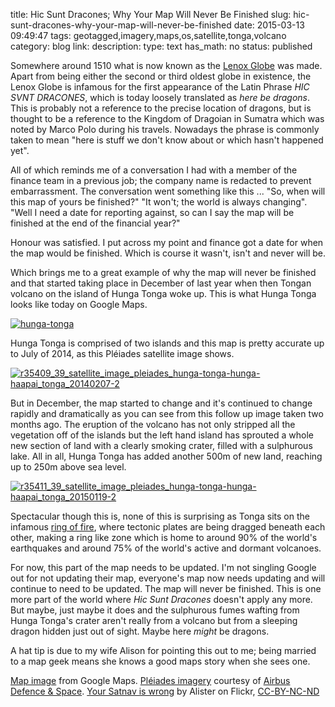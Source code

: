 title: Hic Sunt Dracones; Why Your Map Will Never Be Finished
slug: hic-sunt-dracones-why-your-map-will-never-be-finished
date: 2015-03-13 09:49:47
tags: geotagged,imagery,maps,os,satellite,tonga,volcano
category: blog
link: 
description: 
type: text
has_math: no
status: published

Somewhere around 1510 what is now known as the [Lenox Globe](http://en.wikipedia.org/wiki/Hunt-Lenox_Globe "http://en.wikipedia.org/wiki/Hunt-Lenox_Globe") was made. Apart from being either the second or third oldest globe in existence, the Lenox Globe is infamous for the first appearance of the Latin Phrase *HIC SVNT DRACONES*, which is today loosely translated as *here be dragons*. This is probably not a reference to the precise location of dragons, but is thought to be a reference to the Kingdom of Dragoian in Sumatra which was noted by Marco Polo during his travels. Nowadays the phrase is commonly taken to mean "here is stuff we don't know about or which hasn't happened yet".

All of which reminds me of a conversation I had with a member of the finance team in a previous job; the company name is redacted to prevent embarrassment. The conversation went something like this ... "So, when will this map of yours be finished?" "It won't; the world is always changing". "Well I need a date for reporting against, so can I say the map will be finished at the end of the financial year?"

<!-- TEASER_END -->

Honour was satisfied. I put across my point and finance got a date for when the map would be finished. Which is course it wasn't, isn't and never will be.

Which brings me to a great example of why the map will never be finished and that started taking place in December of last year when then Tongan volcano on the island of Hunga Tonga woke up. This is what Hunga Tonga looks like today on Google Maps.

[![hunga-tonga](/wp-content/uploads/2015/03/hunga-tonga-1024x650.png)](/wp-content/uploads/2015/03/hunga-tonga.png "/wp-content/uploads/2015/03/hunga-tonga.png")

Hunga Tonga is comprised of two islands and this map is pretty accurate up to July of 2014, as this Pléiades satellite image shows.

[![r35409_39_satellite_image_pleiades_hunga-tonga-hunga-haapai_tonga_20140207-2](/wp-content/uploads/2015/03/r35409_39_satellite_image_pleiades_hunga-tonga-hunga-haapai_tonga_20140207-2-1024x1024.jpg)](/wp-content/uploads/2015/03/r35409_39_satellite_image_pleiades_hunga-tonga-hunga-haapai_tonga_20140207-2.jpg "/wp-content/uploads/2015/03/r35409_39_satellite_image_pleiades_hunga-tonga-hunga-haapai_tonga_20140207-2.jpg")

But in December, the map started to change and it's continued to change rapidly and dramatically as you can see from this follow up image taken two months ago. The eruption of the volcano has not only stripped all the vegetation off of the islands but the left hand island has sprouted a whole new section of land with a clearly smoking crater, filled with a sulphurous lake. All in all, Hunga Tonga has added another 500m of new land, reaching up to 250m above sea level.

[![r35411_39_satellite_image_pleiades_hunga-tonga-hunga-haapai_tonga_20150119-2](/wp-content/uploads/2015/03/r35411_39_satellite_image_pleiades_hunga-tonga-hunga-haapai_tonga_20150119-2-1024x1024.jpg)](/wp-content/uploads/2015/03/r35411_39_satellite_image_pleiades_hunga-tonga-hunga-haapai_tonga_20150119-2.jpg "/wp-content/uploads/2015/03/r35411_39_satellite_image_pleiades_hunga-tonga-hunga-haapai_tonga_20150119-2.jpg")

Spectacular though this is, none of this is surprising as Tonga sits on the infamous [ring of fire](http://en.wikipedia.org/wiki/Ring_of_Fire "http://en.wikipedia.org/wiki/Ring_of_Fire"), where tectonic plates are being dragged beneath each other, making a ring like zone which is home to around 90% of the world's earthquakes and around 75% of the world's active and dormant volcanoes.

For now, this part of the map needs to be updated. I'm not singling Google out for not updating their map, everyone's map now needs updating and will continue to need to be updated. The map will never be finished. This is one more part of the world where *Hic Sunt Dracones* doesn't apply any more. But maybe, just maybe it does and the sulphurous fumes wafting from Hunga Tonga's crater aren't really from a volcano but from a sleeping dragon hidden just out of sight. Maybe here *might* be dragons.

A hat tip is due to my wife Alison for pointing this out to me; being married to a map geek means she knows a good maps story when she sees one.



[Map image](https://www.google.com/maps/@-20.5463377,-175.3973807,14z "https://www.google.com/maps/@-20.5463377,-175.3973807,14z") from Google Maps. [Pléiades imagery](http://www.geo-airbusds.com/en/6322-eruption-of-a-volcano-in-the-tonga-archipelago-pleiades-captures-the-birth-of-a-new-island "http://www.geo-airbusds.com/en/6322-eruption-of-a-volcano-in-the-tonga-archipelago-pleiades-captures-the-birth-of-a-new-island") courtesy of [Airbus Defence & Space](http://www.geo-airbusds.com/ "http://www.geo-airbusds.com/"). [Your Satnav is wrong](https://www.flickr.com/photos/alisterb/3410004584/ "https://www.flickr.com/photos/alisterb/3410004584/") by Alister on Flickr, [CC-BY-NC-ND](https://creativecommons.org/licenses/by-nc-nd/2.0/ "https://creativecommons.org/licenses/by-nc-nd/2.0/")

